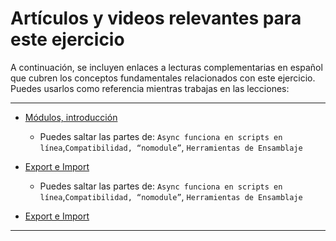 # Artículos y videos relevantes para este ejercicio

A continuación, se incluyen enlaces a lecturas complementarias en español que cubren los conceptos fundamentales relacionados con este ejercicio. Puedes usarlos como referencia mientras trabajas en las lecciones:

---

- [Módulos, introducción](https://es.javascript.info/modules-intro)  
   - Puedes saltar las partes de: `Async funciona en scripts en línea`,`Compatibilidad, “nomodule”`, `Herramientas de Ensamblaje`

- [Export e Import](https://es.javascript.info/import-export)  
    - Puedes saltar las partes de: `Async funciona en scripts en línea`,`Compatibilidad, “nomodule”`, `Herramientas de Ensamblaje`

- [Export e Import](https://es.javascript.info/import-export)

---